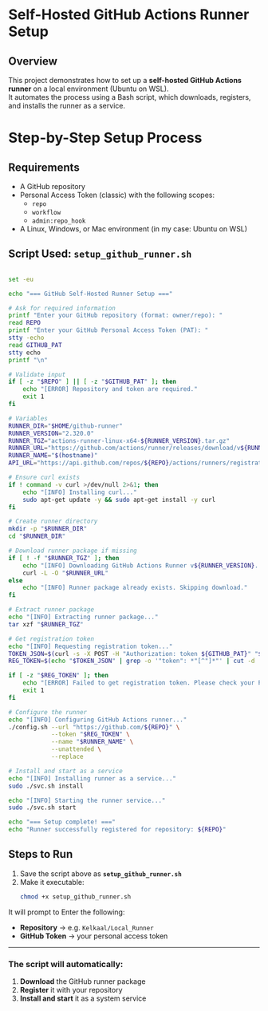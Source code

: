 #  Self-Hosted GitHub Actions Runner Setup

## Overview
This project demonstrates how to set up a **self-hosted GitHub Actions runner** on a local environment (Ubuntu on WSL).  
It automates the process using a Bash script, which downloads, registers, and installs the runner as a service.

# Step-by-Step Setup Process


## Requirements

- A GitHub repository  
- Personal Access Token (classic) with the following scopes:  
  - `repo`  
  - `workflow`  
  - `admin:repo_hook`  
- A Linux, Windows, or Mac environment (in my case: Ubuntu on WSL)



## Script Used: `setup_github_runner.sh`

```sh

set -eu

echo "=== GitHub Self-Hosted Runner Setup ==="

# Ask for required information
printf "Enter your GitHub repository (format: owner/repo): "
read REPO
printf "Enter your GitHub Personal Access Token (PAT): "
stty -echo
read GITHUB_PAT
stty echo
printf "\n"

# Validate input
if [ -z "$REPO" ] || [ -z "$GITHUB_PAT" ]; then
    echo "[ERROR] Repository and token are required."
    exit 1
fi

# Variables
RUNNER_DIR="$HOME/github-runner"
RUNNER_VERSION="2.320.0"
RUNNER_TGZ="actions-runner-linux-x64-${RUNNER_VERSION}.tar.gz"
RUNNER_URL="https://github.com/actions/runner/releases/download/v${RUNNER_VERSION}/${RUNNER_TGZ}"
RUNNER_NAME="$(hostname)"
API_URL="https://api.github.com/repos/${REPO}/actions/runners/registration-token"

# Ensure curl exists
if ! command -v curl >/dev/null 2>&1; then
    echo "[INFO] Installing curl..."
    sudo apt-get update -y && sudo apt-get install -y curl
fi

# Create runner directory
mkdir -p "$RUNNER_DIR"
cd "$RUNNER_DIR"

# Download runner package if missing
if [ ! -f "$RUNNER_TGZ" ]; then
    echo "[INFO] Downloading GitHub Actions Runner v${RUNNER_VERSION}..."
    curl -L -O "$RUNNER_URL"
else
    echo "[INFO] Runner package already exists. Skipping download."
fi

# Extract runner package
echo "[INFO] Extracting runner package..."
tar xzf "$RUNNER_TGZ"

# Get registration token
echo "[INFO] Requesting registration token..."
TOKEN_JSON=$(curl -s -X POST -H "Authorization: token ${GITHUB_PAT}" "$API_URL")
REG_TOKEN=$(echo "$TOKEN_JSON" | grep -o '"token": *"[^"]*"' | cut -d '"' -f4)

if [ -z "$REG_TOKEN" ]; then
    echo "[ERROR] Failed to get registration token. Please check your PAT scopes and repository name."
    exit 1
fi

# Configure the runner
echo "[INFO] Configuring GitHub Actions runner..."
./config.sh --url "https://github.com/${REPO}" \
            --token "$REG_TOKEN" \
            --name "$RUNNER_NAME" \
            --unattended \
            --replace

# Install and start as a service
echo "[INFO] Installing runner as a service..."
sudo ./svc.sh install

echo "[INFO] Starting the runner service..."
sudo ./svc.sh start

echo "=== Setup complete! ==="
echo "Runner successfully registered for repository: ${REPO}"
```


##  Steps to Run

1. Save the script above as **`setup_github_runner.sh`**
2. Make it executable:
   ```bash
   chmod +x setup_github_runner.sh


It will prompt to Enter the following:

- **Repository** → e.g. `Kelkaal/Local_Runner`  
- **GitHub Token** → your personal access token  

---

### The script will automatically:

1. **Download** the GitHub runner package  
2. **Register** it with your repository  
3. **Install and start** it as a system service 




